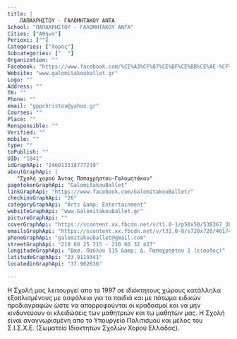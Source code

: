 ```yaml
---
title: |
    ΠΑΠΑΧΡΗΣΤΟΥ - ΓΑΛΟΜΗΤΑΚΟΥ ΑΝΤΑ
School: "ΠΑΠΑΧΡΗΣΤΟΥ - ΓΑΛΟΜΗΤΑΚΟΥ ΑΝΤΑ"
Cities: ["Αθήνα"]
Perioxi: [""]
Categories: ["Χορός"]
Subcategories: ["  "]
Organization: ""
Facebook: "https://www.facebook.com/%CE%A3%CF%87%CE%BF%CE%BB%CE%AE-%CF%87%CE%BF%CF%81%CE%BF%CF%8D-%CE%A7%CF%81%CE%B9%CF%83%CF%84%CE%AF%CE%BD%CE%B1-%CE%98%CF%8E%CE%BC%CE%BF%CF%85-687098064775135/?fref=ts"
Website: "www.galomitakouballet.gr"
Logo: ""
Address: ""
TK: ""
Phone: ""
email: "gppchristou@yahoo.gr"
Courses: ""
Place: ""
Rensponsible: ""
Verified: ""
mobile: ""
type: ""
toPublish: ""
UID: "1841"
idGraphApi: "246013318777219"
aboutGraphApi: | 
   "Σχολή χορού Άντας Παπαχρήστου-Γαλομητάκου"
pagetokenGraphApi: "GalomitakouBallet"
linkGraphApi: "https://www.facebook.com/GalomitakouBallet/"
checkinsGraphApi: "26"
categoryGraphApi: "Arts &amp; Entertainment"
websiteGraphApi: "www.GalomitakouBallet.gr"
pictureGraphApi: ""
coverGraphApi: "https://scontent.xx.fbcdn.net/v/t1.0-1/p50x50/538367_384123918299491_1960473264_n.jpg?oh=8dab5638dd962e165beb6f1a85fdbe40&amp;oe=5B371153"
emailsGraphApi: "https://scontent.xx.fbcdn.net/v/t31.0-8/s720x720/461741_384116521633564_571685823_o.jpg?oh=ad3ce5aed113a874c9da94c93a13c28d&amp;oe=5B47C7EE"
phoneGraphApi: "galomitakouballet@gmail.com"
streetGraphApi: "210 60 25 715 - 210 66 32 427"
longitudeGraphApi: "Βασ. Παύλου 115 &amp; Δ. Παπαχρήστου 1 (είσοδος)"
latitudeGraphApi: "23.9119341"
locatedinGraphApi: "37.962636"

---
```


Η Σχολή μας λειτουργεί απο το 1997 σε ιδιόκτητους χώρους κατάλληλα εξοπλισμένους με ασφάλεια για τα παιδιά και με πάτωμα ειδικών προδιαγραφών ώστε να απορροφούνται οι κραδασμοί και να μην κινδυνεύουν οι κλειδώσεις των μαθητριών και τω μαθητών μας. Η Σχολή είναι αναγνωρισμένη απο το Υπουργείο Πολιτισμού και μέλος του Σ.Ι.Σ.Χ.Ε. (Σωματείο Ιδιοκτητών Σχολών Χορού Ελλάδας).

